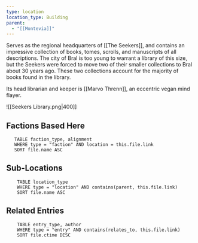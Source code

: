 ```yaml
---
type: location
location_type: Building
parent:
  - "[[Montevia]]"
---
```

Serves as the regional headquarters of [[The Seekers]], and contains an impressive collection of books, tomes, scrolls, and manuscripts of all descriptions. The city of Bral is too young to warrant a library of this size, but the Seekers were forced to move two of their smaller collections to Bral about 30 years ago. These two collections account for the majority of books found in the library.

Its head librarian and keeper is [[Marvo Threnn]], an eccentric vegan mind flayer. 

![[Seekers Library.png|400]]
<!-- DYNAMIC:related-entries -->

## Factions Based Here

 ```dataview
    TABLE faction_type, alignment
    WHERE type = "faction" AND location = this.file.link
    SORT file.name ASC
 ```

## Sub-Locations

```dataview
    TABLE location_type
    WHERE type = "location" AND contains(parent, this.file.link)
    SORT file.name ASC
```

## Related Entries

```dataview
    TABLE entry_type, author
    WHERE type = "entry" AND contains(relates_to, this.file.link)
    SORT file.ctime DESC
```

<!-- /DYNAMIC -->